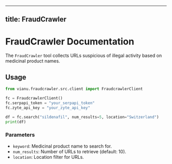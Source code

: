 
---
title: FraudCrawler
---


# FraudCrawler Documentation

The `FraudCrawler` tool collects URLs suspicious of illegal activity based on medicinal product names.

## Usage
```python
from vianu.fraudcrawler.src.client import FraudcrawlerClient

fc = FraudcrawlerClient()
fc.serpapi_token = "your_serpapi_token"
fc.zyte_api_key = "your_zyte_api_key"

df = fc.search("sildenafil", num_results=5, location="Switzerland")
print(df)
```

### Parameters

- `keyword`: Medicinal product name to search for.
- `num_results`: Number of URLs to retrieve (default: 10).
- `location`: Location filter for URLs.